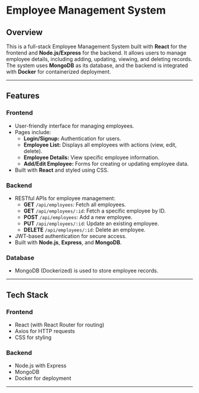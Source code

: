 # Employee Management System

## Overview
This is a full-stack Employee Management System built with **React** for the frontend and **Node.js/Express** for the backend. It allows users to manage employee details, including adding, updating, viewing, and deleting records. The system uses **MongoDB** as its database, and the backend is integrated with **Docker** for containerized deployment.

---

## Features
### **Frontend**
- User-friendly interface for managing employees.
- Pages include:
  - **Login/Signup:** Authentication for users.
  - **Employee List:** Displays all employees with actions (view, edit, delete).
  - **Employee Details:** View specific employee information.
  - **Add/Edit Employee:** Forms for creating or updating employee data.
- Built with **React** and styled using CSS.

### **Backend**
- RESTful APIs for employee management:
  - **GET** `/api/employees`: Fetch all employees.
  - **GET** `/api/employees/:id`: Fetch a specific employee by ID.
  - **POST** `/api/employees`: Add a new employee.
  - **PUT** `/api/employees/:id`: Update an existing employee.
  - **DELETE** `/api/employees/:id`: Delete an employee.
- JWT-based authentication for secure access.
- Built with **Node.js**, **Express**, and **MongoDB**.

### **Database**
- MongoDB (Dockerized) is used to store employee records.

---

## Tech Stack
### **Frontend**
- React (with React Router for routing)
- Axios for HTTP requests
- CSS for styling

### **Backend**
- Node.js with Express
- MongoDB
- Docker for deployment

---


